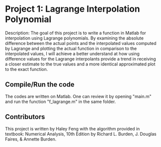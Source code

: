 # Project 1: Lagrange Interpolation Polynomial 

Description: The goal of this project is to write a function in Matlab for interpolation using Lagrange polynomials. By examining the absolute difference between the actual points and the interpolated values computed by Lagrange and plotting the actual function in comparison to the interpolated values, I will achieve a better understand at how using difference values for the Lagrange interpolants provide a trend in receiving a closer estimate to the true values and a more identical approximated plot to the exact function.

## Compile/Run the code

The codes are written on Matlab. One can review it by opening "main.m" and run the function "f_lagrange.m" in the same folder. 

## Contributors
This project is written by Haley Feng with the algorithm provided in textbook: Numerical Analysis, 10th Edition by Richard L. Burden, J. Douglas Faires, & Annette Burden.


